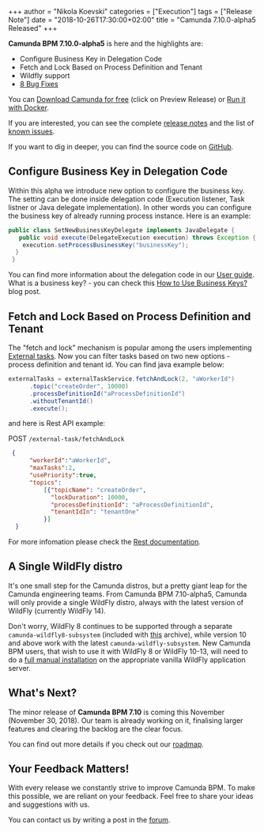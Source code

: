 +++
author = "Nikola Koevski"
categories = ["Execution"]
tags = ["Release Note"]
date = "2018-10-26T17:30:00+02:00"
title = "Camunda 7.10.0-alpha5 Released"
+++

**Camunda BPM 7.10.0-alpha5** is here and the highlights are:

* Configure Business Key in Delegation Code
* Fetch and Lock Based on Process Definition and Tenant
* Wildfly support
* [8 Bug Fixes](https://jira.camunda.com/issues/?jql=issuetype%20%3D%20%22Bug%20Report%22%20AND%20fixVersion%20%3D%207.10.0-alpha5)


You can [Download Camunda for free](https://camunda.com/download/) (click on Preview Release) or [Run it with Docker](https://hub.docker.com/r/camunda/camunda-bpm-platform/).


If you are interested, you can see the complete [release notes](https://jira.camunda.com/secure/ReleaseNote.jspa?projectId=10230&version=15346)
and the list of [known issues](https://jira.camunda.com/issues/?jql=affectedVersion%20%3D%207.10.0-alpha5).

If you want to dig in deeper, you can find the source code on [GitHub](https://github.com/camunda/camunda-bpm-platform/releases/tag/7.10.0-alpha5).

<!--more-->

## Configure Business Key in Delegation Code

Within this alpha we introduce new option to configure the business key. The setting can be done inside delegation code (Execution listener, Task listner or Java delegate implementation). In other words you can configure the business key of already running process instance. Here is an example:
```java
public class SetNewBusinessKeyDelegate implements JavaDelegate {
   public void execute(DelegateExecution execution) throws Exception {
    execution.setProcessBusinessKey("businessKey");
  }
 }
```
You can find more information about the delegation code in our [User guide](https://docs.camunda.org/manual/latest/user-guide/process-engine/delegation-code/#set-business-key-from-delegation-code).
What is a business key? - you can check this [How to Use Business Keys?](https://blog.camunda.com/post/2018/10/business-key/) blog post.

## Fetch and Lock Based on Process Definition and Tenant

The "fetch and lock" mechanism is popular among the users implementing [External tasks](https://docs.camunda.org/manual/latest/user-guide/process-engine/external-tasks). Now you can filter tasks based on two new options - process definition and tenant id. You can find
java example below:
```java
externalTasks = externalTaskService.fetchAndLock(2, "aWorkerId")
      .topic("createOrder", 10000)
      .processDefinitionId("aProcessDefinitionId")
      .withoutTenantId()
      .execute();
```
and here is Rest API example:

POST `/external-task/fetchAndLock`
```json
 {
      "workerId":"aWorkerId",
      "maxTasks":2,
      "usePriority":true,
      "topics":
          [{"topicName": "createOrder",
            "lockDuration": 10000,
            "processDefinitionId": "aProcessDefinitionId",
            "tenantIdIn": "tenantOne"
          }]
  }
```
For more infomation please check the [Rest documentation](https://docs.camunda.org/manual/latest/reference/rest/external-task/fetch/).

## A Single WildFly distro

It's one small step for the Camunda distros, but a pretty giant leap for the Camunda engineering teams. From Camunda BPM 7.10-alpha5, Camunda will only provide a single WildFly distro, always with the latest version of WildFly (currently WildFly 14).

Don't worry, WildFly 8 continues to be supported through a separate `camunda-wildfly8-subsystem` (included with [this](https://app.camunda.com/nexus/content/groups/public/org/camunda/bpm/wildfly/camunda-wildfly8-modules/) archive), while version 10 and above work with the latest `camunda-wildfly-subsystem`. New Camunda BPM users, that wish to use it with WildFly 8 or WildFly 10-13, will need to do a [full manual installation](https://docs.camunda.org/manual/latest/installation/full/jboss/manual/) on the appropriate vanilla WildFly application server.

<!--no-more-->

## What's Next?

The minor release of **Camunda BPM 7.10** is coming this November (November 30, 2018). Our team is already working on it, finalising larger features and clearing the backlog are the clear focus.

You can find out more details if you check out our [roadmap](https://camunda.com/learn/community/#roadmap).

## Your Feedback Matters!

With every release we constantly strive to improve Camunda BPM. To make this possible, we are reliant on your feedback. Feel free to share your ideas and suggestions with us.

You can contact us by writing a post in the [forum](https://forum.camunda.org/).
